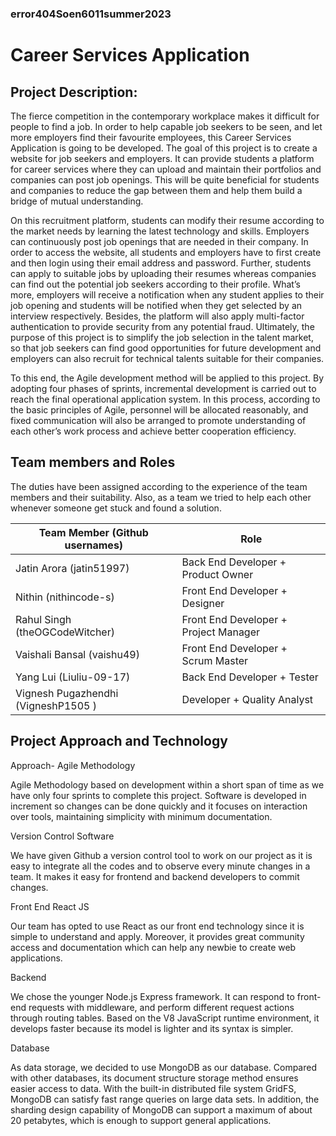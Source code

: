 ### error404Soen6011summer2023
# Career Services Application
## Project Description:
The fierce competition in the contemporary workplace makes it difficult for people to find a job. In order to help capable job seekers to be seen, and let more employers find their favourite employees, this Career Services Application is going to be developed. The goal of this project is to create a website for job seekers and employers. It can provide students a platform for career services where they can upload and maintain their portfolios and companies can post job openings. This will be quite beneficial for students and companies to reduce the gap between them and help them build a bridge of mutual understanding. 

On this recruitment platform, students can modify their resume according to the market needs by learning the latest technology and skills. Employers can continuously post job openings that are needed in their company. In order to access the website, all  students and employers have to first create and then login using their email address and password. Further, students can apply to suitable jobs by uploading their resumes whereas companies can find out the potential job seekers according to their profile. What’s more, employers will receive a notification when any student applies to their job opening and students will be notified when they get selected by an interview respectively. Besides, the platform will also apply multi-factor authentication to provide security from any potential fraud. Ultimately, the purpose of this project is to simplify the job selection in the talent market, so that job seekers can find good opportunities for future development and employers can also recruit for technical talents suitable for their companies.

To this end, the Agile development method will be applied to this project. By adopting four phases of sprints, incremental development is carried out to reach the final operational application system. In this process, according to the basic principles of Agile, personnel will be allocated reasonably, and fixed communication will also be arranged to promote understanding of each other’s work process and achieve better cooperation efficiency. 

## Team members and Roles
The duties have been assigned according to the experience of the team members and their suitability. Also, as a team we tried to help each other whenever someone get stuck and  found a solution.

| Team Member      (Github usernames)   | Role                                     |
|---------------------------------------|------------------------------------------|
| Jatin Arora         (jatin51997)      | Back End Developer + Product Owner       |
| Nithin              (nithincode-s)   | Front End Developer + Designer           |
| Rahul Singh        (theOGCodeWitcher) | Front End Developer +  Project Manager   |
| Vaishali Bansal    (vaishu49)         | Front End Developer + Scrum Master       | 
| Yang Lui           (Liuliu-09-17)     | Back End Developer +  Tester             |
| Vignesh Pugazhendhi  (VigneshP1505 )  | Developer + Quality Analyst              |

## Project Approach and Technology

Approach- Agile Methodology

Agile Methodology based on development within a short span of time as we have only four sprints to complete this project. Software is developed in increment so changes can be done quickly and it focuses on interaction over tools, maintaining simplicity with minimum documentation. 

Version Control Software

We have given Github a version control tool to work on our project as it is easy to integrate all the codes and to observe every minute changes in a team. It makes it easy for frontend and backend developers to commit changes. 

Front End React JS

Our team has opted to use React as our front end technology since it is simple to understand and apply. Moreover, it provides great community access and documentation which can help any newbie to create web applications. 

Backend

We chose the younger Node.js Express framework. It can respond to front-end requests with middleware, and perform different request actions through routing tables. Based on the V8 JavaScript runtime environment, it develops faster because its model is lighter and its syntax is simpler.

Database

As data storage, we decided to use MongoDB as our database. Compared with other databases, its document structure storage method ensures easier access to data. With the built-in distributed file system GridFS, MongoDB can satisfy fast range queries on large data sets. In addition, the sharding design capability of MongoDB can support a maximum of about 20 petabytes, which is enough to support general applications.



